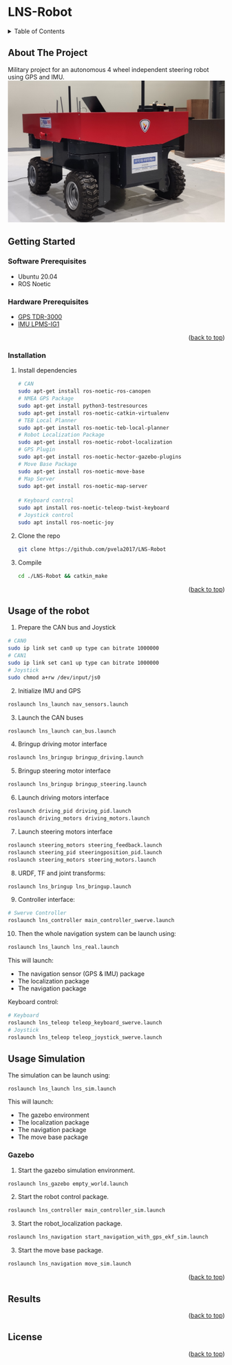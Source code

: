 # LNS-Robot

<a name="readme-top"></a>

<!-- TABLE OF CONTENTS -->
<details>
  <summary>Table of Contents</summary>
  <ol>
    <li>
      <a href="#about-the-project">About The Project</a>
    </li>
    <li>
      <a href="#getting-started">Getting Started</a>
      <ul>
        <li><a href="#software-prerequisites">Software Prerequisites</a></li>
        <li><a href="#hardware-prerequisites">Hardware Prerequisites</a></li>
        <li><a href="#installation">Installation</a></li>
      </ul>
    </li>
    <li><a href="#usage-ranger-robot">Usage LNS Robot</a></li>
    <li><a href="#usage-simulation">Usage Simulation</a></li>
    <li><a href="#gazebo">Gazebo</a></li>
    <li><a href="#results">Results</a></li>
    <li><a href="#license">License</a></li>
  </ol>
</details>


## About The Project
Military project for an autonomous  4 wheel independent steering robot using GPS and IMU.
![This is an image](images/main.png)


<!-- GETTING STARTED -->
## Getting Started

### Software Prerequisites
* Ubuntu 20.04
* ROS Noetic

### Hardware Prerequisites
* [GPS TDR-3000](https://www.synerex.kr/en/tdr-3000)
* [IMU LPMS-IG1](https://lp-research.com/9-axis-imu-with-gps-receiver-series/)

<p align="right">(<a href="#readme-top">back to top</a>)</p>

<!-- INSTALLATION -->
### Installation
1. Install dependencies
   ```sh
   # CAN
   sudo apt-get install ros-noetic-ros-canopen
   # NMEA GPS Package
   sudo apt-get install python3-testresources
   sudo apt-get install ros-noetic-catkin-virtualenv
   # TEB Local Planner
   sudo apt-get install ros-noetic-teb-local-planner
   # Robot Localization Package
   sudo apt-get install ros-noetic-robot-localization
   # GPS Plugin
   sudo apt-get install ros-noetic-hector-gazebo-plugins
   # Move Base Package
   sudo apt-get install ros-noetic-move-base
   # Map Server
   sudo apt-get install ros-noetic-map-server
   
   # Keyboard control
   sudo apt install ros-noetic-teleop-twist-keyboard
   # Joystick control
   sudo apt install ros-noetic-joy
   ```
2. Clone the repo
   ```sh
   git clone https://github.com/pvela2017/LNS-Robot
   ```
3. Compile
   ```sh
   cd ./LNS-Robot && catkin_make
   ```
<p align="right">(<a href="#readme-top">back to top</a>)</p>


<!-- USAGE LNS ROBOT -->
## Usage of the robot
1. Prepare the CAN bus and Joystick
```sh
# CAN0
sudo ip link set can0 up type can bitrate 1000000
# CAN1
sudo ip link set can1 up type can bitrate 1000000
# Joystick
sudo chmod a+rw /dev/input/js0
```

2. Initialize IMU and GPS
```sh
roslaunch lns_launch nav_sensors.launch
```

3. Launch the CAN buses
```sh
roslaunch lns_launch can_bus.launch
```

4. Bringup driving motor interface
```sh
roslaunch lns_bringup bringup_driving.launch
```

5. Bringup steering motor interface
```sh
roslaunch lns_bringup bringup_steering.launch
```

6. Launch driving motors interface
```sh
roslaunch driving_pid driving_pid.launch
roslaunch driving_motors driving_motors.launch
```

7. Launch steering motors interface
```sh
roslaunch steering_motors steering_feedback.launch
roslaunch steering_pid steeringposition_pid.launch
roslaunch steering_motors steering_motors.launch
```

8. URDF, TF and joint transforms:
```sh
roslaunch lns_bringup lns_bringup.launch
```

9. Controller interface:
```sh
# Swerve Controller
roslaunch lns_controller main_controller_swerve.launch
```

10. Then the whole navigation system can be launch using:
```sh
roslaunch lns_launch lns_real.launch
```

This will launch:
- The navigation sensor (GPS & IMU) package
- The localization package
- The navigation package

Keyboard control:
```sh
# Keyboard
roslaunch lns_teleop teleop_keyboard_swerve.launch
# Joystick
roslaunch lns_teleop teleop_joystick_swerve.launch 
```


## Usage Simulation
The simulation can be launch using:
```
roslaunch lns_launch lns_sim.launch
```

This will launch:
- The gazebo environment
- The localization package
- The navigation package
- The move base package

<!-- GAZEBO -->
### Gazebo
1. Start the gazebo simulation environment.
```sh
roslaunch lns_gazebo empty_world.launch
```
2. Start the robot control package.
```sh
roslaunch lns_controller main_controller_sim.launch
```

3. Start the robot_localization package.
```sh
roslaunch lns_navigation start_navigation_with_gps_ekf_sim.launch 
```

3. Start the move base package.
```sh
roslaunch lns_navigation move_sim.launch
```
<p align="right">(<a href="#readme-top">back to top</a>)</p>


<!-- RESULTS -->
## Results
<p align="right">(<a href="#readme-top">back to top</a>)</p>


<!-- LICENSE -->
## License
<p align="right">(<a href="#readme-top">back to top</a>)</p>


